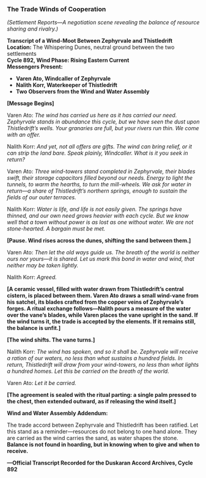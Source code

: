 ### **The Trade Winds of Cooperation**  
*(Settlement Reports—A negotiation scene revealing the balance of resource sharing and rivalry.)*  

**Transcript of a Wind-Moot Between Zephyrvale and Thistledrift**  
**Location:** The Whispering Dunes, neutral ground between the two settlements  
**Cycle 892, Wind Phase: Rising Eastern Current**  
**Messengers Present:**  
- **Varen Ato, Windcaller of Zephyrvale**  
- **Nalith Korr, Waterkeeper of Thistledrift**  
- **Two Observers from the Wind and Water Assembly**  

**[Message Begins]**  

Varen Ato: *The wind has carried us here as it has carried our need. Zephyrvale stands in abundance this cycle, but we have seen the dust upon Thistledrift’s wells. Your granaries are full, but your rivers run thin. We come with an offer.*  

Nalith Korr: *And yet, not all offers are gifts. The wind can bring relief, or it can strip the land bare. Speak plainly, Windcaller. What is it you seek in return?*  

Varen Ato: *Three wind-towers stand completed in Zephyrvale, their blades swift, their storage capacitors filled beyond our needs. Energy to light the tunnels, to warm the hearths, to turn the mill-wheels. We ask for water in return—a share of Thistledrift’s northern springs, enough to sustain the fields of our outer terraces.*  

Nalith Korr: *Water is life, and life is not easily given. The springs have thinned, and our own need grows heavier with each cycle. But we know well that a town without power is as lost as one without water. We are not stone-hearted. A bargain must be met.*  

**[Pause. Wind rises across the dunes, shifting the sand between them.]**  

Varen Ato: *Then let the old ways guide us. The breath of the world is neither ours nor yours—it is shared. Let us mark this bond in water and wind, that neither may be taken lightly.*  

Nalith Korr: *Agreed.*  

**[A ceramic vessel, filled with water drawn from Thistledrift’s central cistern, is placed between them. Varen Ato draws a small wind-vane from his satchel, its blades crafted from the copper veins of Zephyrvale’s forges. A ritual exchange follows—Nalith pours a measure of the water over the vane’s blades, while Varen places the vane upright in the sand. If the wind turns it, the trade is accepted by the elements. If it remains still, the balance is unfit.]**  

**[The wind shifts. The vane turns.]**  

Nalith Korr: *The wind has spoken, and so it shall be. Zephyrvale will receive a ration of our waters, no less than what sustains a hundred fields. In return, Thistledrift will draw from your wind-towers, no less than what lights a hundred homes. Let this be carried on the breath of the world.*  

Varen Ato: *Let it be carried.*  

**[The agreement is sealed with the ritual parting: a single palm pressed to the chest, then extended outward, as if releasing the wind itself.]**  

**Wind and Water Assembly Addendum:**  

The trade accord between Zephyrvale and Thistledrift has been ratified. Let this stand as a reminder—resources do not belong to one hand alone. They are carried as the wind carries the sand, as water shapes the stone. **Balance is not found in hoarding, but in knowing when to give and when to receive.**  

**—Official Transcript Recorded for the Duskaran Accord Archives, Cycle 892**  

